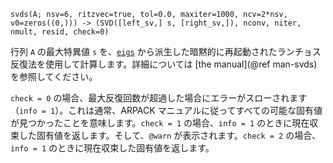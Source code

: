 ```
svds(A; nsv=6, ritzvec=true, tol=0.0, maxiter=1000, ncv=2*nsv, v0=zeros((0,))) -> (SVD([left_sv,] s, [right_sv,]), nconv, niter, nmult, resid, check=0)
```

行列 `A` の最大特異値 `s` を、[`eigs`](@ref) から派生した暗黙的に再起動されたランチョス反復法を使用して計算します。詳細については [the manual](@ref man-svds) を参照してください。

`check = 0` の場合、最大反復回数が超過した場合にエラーがスローされます（`info = 1`）。これは通常、ARPACK マニュアルに従ってすべての可能な固有値が見つかったことを意味します。`check = 1` の場合、`info = 1` のときに現在収束した固有値を返します。そして、`@warn` が表示されます。`check = 2` の場合、`info = 1` のときに現在収束した固有値を返します。
